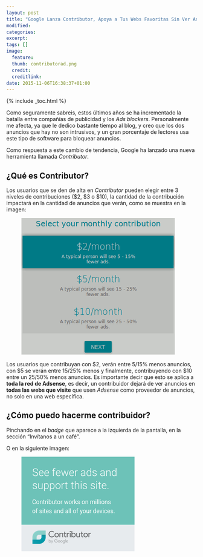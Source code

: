 ```yaml
---
layout: post
title: "Google Lanza Contributor, Apoya a Tus Webs Favoritas Sin Ver Anuncios"
modified:
categories:
excerpt:
tags: []
image:
  feature:
  thumb: contributorad.png
  credit:
  creditlink:
date: 2015-11-06T16:38:37+01:00
---
```


{% include _toc.html %}

Como seguramente sabreis, estos últimos años se ha incrementado la batalla entre compañías de publicidad y los _Ads blockers_. Personalmente me afecta, ya que le dedico bastante tiempo al blog, y creo que los dos anuncios que hay no son intrusivos, y un gran porcentaje de lectores usa este tipo de software para bloquear anuncios.

Como respuesta a este cambio de tendencia, Google ha lanzado una nueva herramienta llamada _Contributor_.

## ¿Qué es Contributor?

Los usuarios que se den de alta en _Contributor_ pueden elegir entre 3 niveles de contribuciones ($2, $3 o $10), la cantidad de la contribución impactará en la cantidad de anuncios que verán, como se muestra en la imagen:

<figure>
  <img src="/images/contributions.png" title="{{ title }}" alt="{{ title }}" />
</figure>

Los usuarios que contribuyan con $2, verán entre 5/15% menos anuncios, con $5 se verán entre 15/25% menos y finalmente, contribuyendo con $10 entre un 25/50% menos anuncios. Es importante decir que esto se aplica a __toda la red de Adsense__, es decir, un contribuidor dejará de ver anuncios en __todas las webs que visite__ que usen _Adsense_ como proveedor de anuncios, no solo en una web específica.

## ¿Cómo puedo hacerme contribuidor?

Pinchando en el _badge_ que aparece a la izquierda de la pantalla, en la sección “Invítanos a un café”.

O en la siguiente imagen:

<figure>
  <a href="https://www.google.com/contributor/welcome/?utm_source=publisher&utm_medium=banner&utm_campaign=ca-pub-9043332344373532"><img src="/images/contributorad.png" title="{{ title }}" alt="{{ title }}" /></a>
</figure>



<!--ad-->
